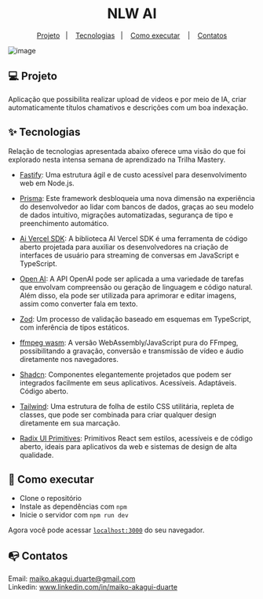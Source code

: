 # <h1 align="center" style="font-family:Inter;">NLW AI</h1>




<p align="center">
  <a href="#-projeto">Projeto</a>&nbsp;&nbsp;&nbsp;|&nbsp;&nbsp;&nbsp;
  <a href="#-tecnologias">Tecnologias</a>&nbsp;&nbsp;&nbsp;|&nbsp;&nbsp;&nbsp;
  <a href="#-como-executar">Como executar</a>
  &nbsp;&nbsp;&nbsp;|&nbsp;&nbsp;&nbsp;
    <a href="#mailbox_with_no_mail-contatos">Contatos</a>
  

</p>

![image](https://github.com/MaikoDuarte/NLW-AI/assets/46424572/0493b3d8-83fb-4367-aadb-2a92032704f9)

## 💻 Projeto
Aplicação que possibilita realizar upload de videos e por meio de IA, criar automaticamente títulos chamativos e descrições com um boa indexação.

## ✨ Tecnologias

Relação de tecnologias apresentada abaixo oferece uma visão do que foi explorado nesta intensa semana de aprendizado na Trilha Mastery.

- [Fastify](https://fastify.dev/): Uma estrutura ágil e de custo acessível para desenvolvimento web em Node.js.

- [Prisma](https://www.prisma.io/): Este framework desbloqueia uma nova dimensão na experiência do desenvolvedor ao lidar com bancos de dados, graças ao seu modelo de dados intuitivo, migrações automatizadas, segurança de tipo e preenchimento automático.

- [Ai Vercel SDK](https://sdk.vercel.ai/docs): A biblioteca AI Vercel SDK é uma ferramenta de código aberto projetada para auxiliar os desenvolvedores na criação de interfaces de usuário para streaming de conversas em JavaScript e TypeScript.

- [Open AI](https://platform.openai.com/docs/introduction): A API OpenAI pode ser aplicada a uma variedade de tarefas que envolvam compreensão ou geração de linguagem e código natural. Além disso, ela pode ser utilizada para aprimorar e editar imagens, assim como converter fala em texto.

- [Zod](https://zod.dev/): Um processo de validação baseado em esquemas em TypeScript, com inferência de tipos estáticos.

- [ffmpeg wasm](https://ffmpegwasm.netlify.app/): A versão WebAssembly/JavaScript pura do FFmpeg, possibilitando a gravação, conversão e transmissão de vídeo e áudio diretamente nos navegadores.

- [Shadcn](https://ui.shadcn.com/): Componentes elegantemente projetados que podem ser integrados facilmente em seus aplicativos. Acessíveis. Adaptáveis. Código aberto.

- [Tailwind](https://tailwindcss.com/): Uma estrutura de folha de estilo CSS utilitária, repleta de classes, que pode ser combinada para criar qualquer design diretamente em sua marcação.

- [Radix UI Primitives](https://www.radix-ui.com/primitives): Primitivos React sem estilos, acessíveis e de código aberto, ideais para aplicativos da web e sistemas de design de alta qualidade.




## 🚀 Como executar

- Clone o repositório
- Instale as dependências com `npm`
- Inicie o servidor com `npm run dev`

Agora você pode acessar [`localhost:3000`](http://localhost:3000) do seu navegador.


## :mailbox_with_no_mail: Contatos

Email: maiko.akagui.duarte@gmail.com <br>
Linkedin: www.linkedin.com/in/maiko-akagui-duarte





